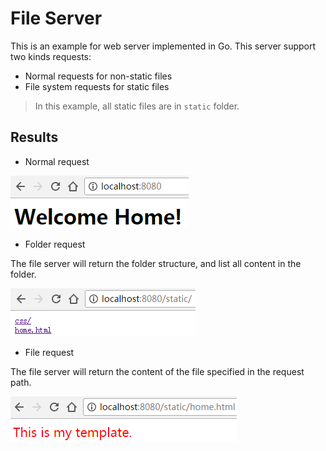 # File Server

This is an example for web server implemented in Go. This server  support two kinds requests:
* Normal requests for non-static files
* File system requests for static files

> In this example, all static files are in `static` folder.

## Results

* Normal request

![result](./img/nomal-request-result.png)

* Folder request

The file server will return the folder structure, and list all content in the folder.

![result](./img/folder-request-result.png)

* File request

The file server will return the content of the file specified in the request path.

![result](./img/file-request-result.png)